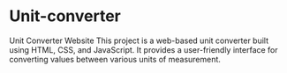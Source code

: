 # Unit-converter
Unit Converter Website  This project is a web-based unit converter built using HTML, CSS, and JavaScript. It provides a user-friendly interface for converting values between various units of measurement.
